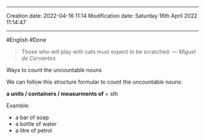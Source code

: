 
----
Creation date: 2022-04-16 11:14
Modification date: Saturday 16th April 2022 11:14:47

----

#English 
#Done 

> Those who will play with cats must expect to be scratched.
> — <cite>Miguel de Cervantes</cite>


Ways to count the uncountable nouns

We can follow this structure formular to count the uncountable nouns:

**a units / containers / measurments of** + sth 

Examble: 
* a bar of soap
* a bottle of water
* a litre of petrol


